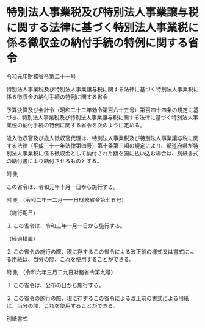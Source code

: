 # 特別法人事業税及び特別法人事業譲与税に関する法律に基づく特別法人事業税に係る徴収金の納付手続の特例に関する省令

令和元年財務省令第二十一号

特別法人事業税及び特別法人事業譲与税に関する法律に基づく特別法人事業税に係る徴収金の納付手続の特例に関する省令

予算決算及び会計令（昭和二十二年勅令第百六十五号）第百四十四条の規定に基づき、特別法人事業税及び特別法人事業譲与税に関する法律に基づく特別法人事業税の納付手続の特例に関する省令を次のように定める。

歳入徴収官及び歳入徴収官代理は、特別法人事業税及び特別法人事業譲与税に関する法律（平成三十一年法律第四号）第十条第三項の規定により、都道府県が特別法人事業税に係る徴収金として納付された額を国に払い込む場合は、別紙書式の納付書により納付させるものとする。

附 則

この省令は、令和元年十月一日から施行する。

附 則 （令和二年一二月一一日財務省令第七五号）

（施行期日）

１ この省令は、令和三年一月一日から施行する。

（経過措置）

２ この省令の施行の際、現に存するこの省令による改正前の様式又は書式による用紙は、当分の間、これを使用することができる。

附 則 （令和六年三月二九日財務省令第九号）

１ この省令は、公布の日から施行する。

２ この省令の施行の際、現に存するこの省令による改正前の書式による用紙は、当分の間、これを使用することができる。

別紙書式

[](/./pict/2FH00000072430.pdf)
